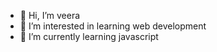 - 👋 Hi, I’m veera
- 👀 I’m interested in learning web development 
- 🌱 I’m currently learning javascript

<!---
veera6513/veera6513 is a ✨ special ✨ repository because its `README.md` (this file) appears on your GitHub profile.
You can click the Preview link to take a look at your changes.
--->

